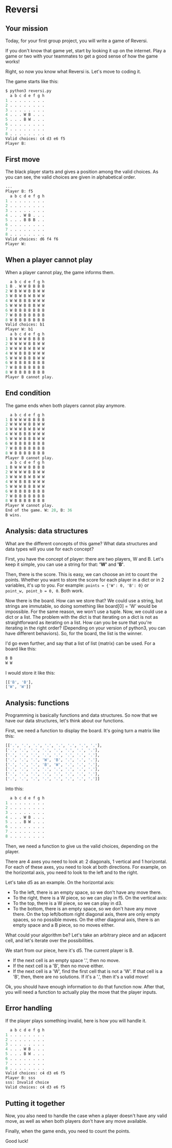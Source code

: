 # Reversi

## Your mission

Today, for your first group project, you will write a game of Reversi.

If you don't know that game yet, start by looking it up on the internet. Play a game or two with your teammates to get a good sense of how the game works!

Right, so now you know what Reversi is. Let's move to coding it.

The game starts like this:

```python
$ python3 reversi.py
  a b c d e f g h
1 . . . . . . . .
2 . . . . . . . .
3 . . . . . . . .
4 . . . W B . . .
5 . . . B W . . .
6 . . . . . . . .
7 . . . . . . . .
8 . . . . . . . .
Valid choices: c4 d3 e6 f5
Player B:
```

## First move

The black player starts and gives a position among the valid choices. As you can see, the valid choices are given in alphabetical order.

```python
...
Player B: f5
  a b c d e f g h
1 . . . . . . . .
2 . . . . . . . .
3 . . . . . . . .
4 . . . W B . . .
5 . . . B B B . .
6 . . . . . . . .
7 . . . . . . . .
8 . . . . . . . .
Valid choices: d6 f4 f6
Player W:
```

## When a player cannot play

When a player cannot play, the game informs them.

```python
  a b c d e f g h
1 B . W W B B B B
2 W B W W B B W W
3 W B W B W B W W
4 W W B B B W W W
5 W W W B B B W W
6 W B B B B B B B
7 W B B B B B B B
8 W B B B B B B B
Valid choices: b1
Player W: b1
  a b c d e f g h
1 B W W W B B B B
2 W W W W B B W W
3 W W W B W B W W
4 W W B B B W W W
5 W W W B B B W W
6 W B B B B B B B
7 W B B B B B B B
8 W B B B B B B B
Player B cannot play.
```

## End condition

The game ends when both players cannot play anymore.

```python
  a b c d e f g h
1 B W W W B B B B
2 W W W W B B W W
3 W W W B W B W W
4 W W B B B W W W
5 W W W B B B W W
6 W B B B B B B B
7 W B B B B B B B
8 W B B B B B B B
Player B cannot play.
  a b c d e f g h
1 B W W W B B B B
2 W W W W B B W W
3 W W W B W B W W
4 W W B B B W W W
5 W W W B B B W W
6 W B B B B B B B
7 W B B B B B B B
8 W B B B B B B B
Player W cannot play.
End of the game. W: 28, B: 36
B wins.
```

## Analysis: data structures

What are the different concepts of this game? What data structures and data types will you use for each concept?

First, you have the concept of player: there are two players, W and B. Let's keep it simple, you can use a string for that: **'W'** and **'B'**.

Then, there is the score. This is easy, we can choose an int to count the points. Whether you want to store the score for each player in a dict or in 2 variables, it's up to you. For example: ``points = {'W': 0, 'B': 0}`` or ``point_w, point_b = 0, 0``. Both work.

Now there is the board. How can we store that? We could use a string, but strings are immutable, so doing something like board[0] = 'W' would be impossible. For the same reason, we won't use a tuple. Now, we could use a dict or a list. The problem with the dict is that iterating on a dict is not as straightforward as iterating on a list. How can you be sure that you're iterating in the right order? (Depending on your version of python3, you can have different behaviors). So, for the board, the list is the winner.

I'd go even further, and say that a list of list (matrix) can be used. For a board like this:

```python
B B
W W
```

I would store it like this:

```python
[['B', 'B'],
['W', 'W']]
```


## Analysis: functions

Programming is basically functions and data structures. So now that we have our data structures, let's think about our functions.

First, we need a function to display the board. It's going turn a matrix like this:

```python
[['.', '.', '.', '.', '.', '.', '.', '.'],
['.', '.', '.', '.', '.', '.', '.', '.'],
['.', '.', '.', '.', '.', '.', '.', '.'],
['.', '.', '.', 'W', 'B', '.', '.', '.'],
['.', '.', '.', 'B', 'W', '.', '.', '.'],
['.', '.', '.', '.', '.', '.', '.', '.'],
['.', '.', '.', '.', '.', '.', '.', '.'],
['.', '.', '.', '.', '.', '.', '.', '.']]
```

Into this:

```python
  a b c d e f g h
1 . . . . . . . .
2 . . . . . . . .
3 . . . . . . . .
4 . . . W B . . .
5 . . . B W . . .
6 . . . . . . . .
7 . . . . . . . .
8 . . . . . . . .
```

Then, we need a function to give us the valid choices, depending on the player.

There are 4 axes you need to look at: 2 diagonals, 1 vertical and 1 horizontal. For each of these axes, you need to look at both directions. For example, on the horizontal axis, you need to look to the left and to the right.

Let's take d5 as an example. On the horizontal axis:

* To the left, there is an empty space, so we don't have any move there.
* To the right, there is a W piece, so we can play in f5. On the vertical axis:
* To the top, there is a W piece, so we can play in d3.
* To the bottom, there is an empty space, so we don't have any move there. On the top left/bottom right diagonal axis, there are only empty spaces, so no possible moves. On the other diagonal axis, there is an empty space and a B piece, so no moves either.

What could your algorithm be? Let's take an arbitrary piece and an adjacent cell, and let's iterate over the possibilities.

We start from our piece, here it's d5. The current player is B.

* If the next cell is an empty space '.', then no move.
* If the next cell is a 'B', then no move either.
* If the next cell is a 'W', find the first cell that is not a 'W'. If that cell is a 'B', then, there are no solutions. If it's a '.', then it's a valid move!

Ok, you should have enough information to do that function now. After that, you will need a function to actually play the move that the player inputs.


## Error handling

If the player plays something invalid, here is how you will handle it.

```python
  a b c d e f g h
1 . . . . . . . .
2 . . . . . . . .
3 . . . . . . . .
4 . . . W B . . .
5 . . . B W . . .
6 . . . . . . . .
7 . . . . . . . .
8 . . . . . . . .
Valid choices: c4 d3 e6 f5
Player B: sss
sss: Invalid choice
Valid choices: c4 d3 e6 f5
```


## Putting it together

Now, you also need to handle the case when a player doesn't have any valid move, as well as when both players don't have any move available.

Finally, when the game ends, you need to count the points.

Good luck!
